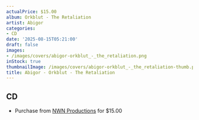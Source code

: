 ```yaml
---
actualPrice: $15.00
album: Orkblut - The Retaliation
artist: Abigor
categories:
- CD
date: '2025-08-15T05:21:00'
draft: false
images:
- /images/covers/abigor-orkblut_-_the_retaliation.png
inStock: true
thumbnailImage: /images/covers/abigor-orkblut_-_the_retaliation-thumb.png
title: Abigor - Orkblut - The Retaliation
---
```


## CD
* Purchase from [NWN Productions](http://shop.nwnprod.com/index.php?route=product/product&path=93&product_id=62456&sort=pd.name&order=ASC) for $15.00
